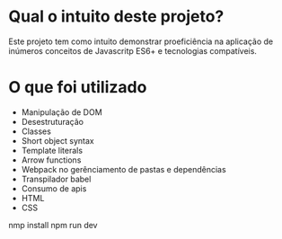 # Qual o intuito deste projeto?

Este projeto tem como intuito demonstrar proeficiência na aplicação de inúmeros conceitos de Javascritp ES6+ e tecnologias compatíveis. 

# O que foi utilizado

- Manipulação de DOM
- Desestruturação 
- Classes 
- Short object syntax
- Template literals 
- Arrow functions
- Webpack no gerênciamento de pastas e dependências
- Transpilador babel
- Consumo de apis 
- HTML
- CSS





nmp install 
npm run dev
